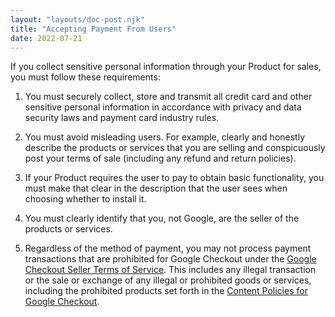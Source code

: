 ```yaml
---
layout: "layouts/doc-post.njk"
title: "Accepting Payment From Users"
date: 2022-07-21
---
```


If you collect sensitive personal information through your Product for sales, you must follow these
requirements:

1. You must securely collect, store and transmit all credit card and other sensitive personal
   information in accordance with privacy and data security laws and payment card industry rules.

1. You must avoid misleading users. For example, clearly and honestly describe the products or
   services that you are selling and conspicuously post your terms of sale (including any refund and
   return policies).

1. If your Product requires the user to pay to obtain basic functionality, you must make that clear
   in the description that the user sees when choosing whether to install it.

1. You must clearly identify that you, not Google, are the seller of the products or services.

1. Regardless of the method of payment, you may not process payment transactions that are prohibited
   for Google Checkout under the [Google Checkout Seller Terms of Service][checkout-terms]. This
   includes any illegal transaction or the sale or exchange of any illegal or prohibited goods or
   services, including the prohibited products set forth in the [Content Policies for Google
   Checkout][checkout-policies].

[checkout-terms]: http://checkout.google.com/termsOfService?type=Seller
[checkout-policies]: http://checkout.google.com/seller/content_policies.html
